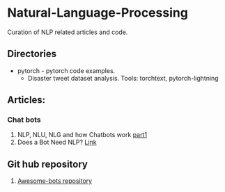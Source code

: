 # Natural-Language-Processing

Curation of NLP related articles and code.

## Directories
- pytorch - pytorch code examples.
    - Disaster tweet dataset analysis. Tools: torchtext, pytorch-lightning

## Articles:
### Chat bots
1. NLP, NLU, NLG and how Chatbots work [part1](https://chatbotslife.com/nlp-nlu-nlg-and-how-chatbots-work-dd7861dfc9df)
1. Does a Bot Need NLP? [Link](https://chatbotsmagazine.com/does-a-bot-need-natural-language-processing-c2f76ab7ef11)

## Git hub repository
1. [Awesome-bots repository](https://github.com/Raniazy/awesome-bots)
